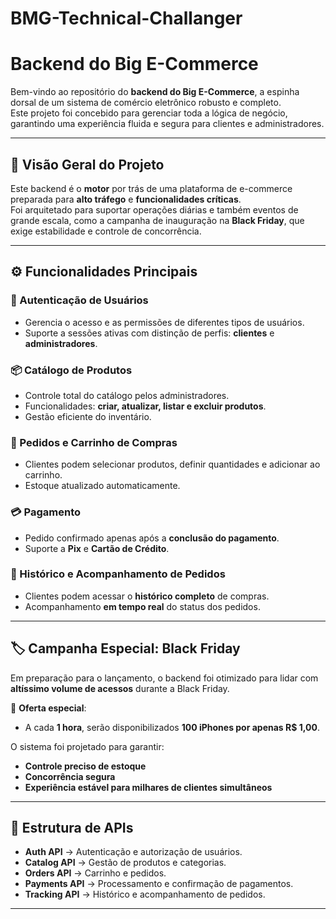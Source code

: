 # BMG-Technical-Challanger

# Backend do Big E-Commerce

Bem-vindo ao repositório do **backend do Big E-Commerce**, a espinha dorsal de um sistema de comércio eletrônico robusto e completo.  
Este projeto foi concebido para gerenciar toda a lógica de negócio, garantindo uma experiência fluida e segura para clientes e administradores.

---

## 🚀 Visão Geral do Projeto
Este backend é o **motor** por trás de uma plataforma de e-commerce preparada para **alto tráfego** e **funcionalidades críticas**.  
Foi arquitetado para suportar operações diárias e também eventos de grande escala, como a campanha de inauguração na **Black Friday**, que exige estabilidade e controle de concorrência.

---

## ⚙️ Funcionalidades Principais

### 🔑 Autenticação de Usuários
- Gerencia o acesso e as permissões de diferentes tipos de usuários.  
- Suporte a sessões ativas com distinção de perfis: **clientes** e **administradores**.  

### 📦 Catálogo de Produtos
- Controle total do catálogo pelos administradores.  
- Funcionalidades: **criar, atualizar, listar e excluir produtos**.  
- Gestão eficiente do inventário.  

### 🛒 Pedidos e Carrinho de Compras
- Clientes podem selecionar produtos, definir quantidades e adicionar ao carrinho.  
- Estoque atualizado automaticamente.  

### 💳 Pagamento
- Pedido confirmado apenas após a **conclusão do pagamento**.  
- Suporte a **Pix** e **Cartão de Crédito**.  

### 📜 Histórico e Acompanhamento de Pedidos
- Clientes podem acessar o **histórico completo** de compras.  
- Acompanhamento **em tempo real** do status dos pedidos.  

---

## 🏷️ Campanha Especial: Black Friday
Em preparação para o lançamento, o backend foi otimizado para lidar com **altíssimo volume de acessos** durante a Black Friday.

📌 **Oferta especial**:  
- A cada **1 hora**, serão disponibilizados **100 iPhones por apenas R$ 1,00**.  

O sistema foi projetado para garantir:  
- **Controle preciso de estoque**  
- **Concorrência segura**  
- **Experiência estável para milhares de clientes simultâneos**

---

## 📂 Estrutura de APIs

- **Auth API** → Autenticação e autorização de usuários.  
- **Catalog API** → Gestão de produtos e categorias.  
- **Orders API** → Carrinho e pedidos.  
- **Payments API** → Processamento e confirmação de pagamentos.  
- **Tracking API** → Histórico e acompanhamento de pedidos.  

---


